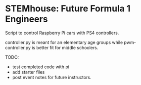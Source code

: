 # STEMhouse: Future Formula 1 Engineers

Script to control Raspberry Pi cars with PS4 controllers.

controller.py is meant for an elementary age groups while pwm-controller.py is better fit for middle schoolers.

TODO:
- test completed code with pi
- add starter files
- post event notes for future instructors. 
